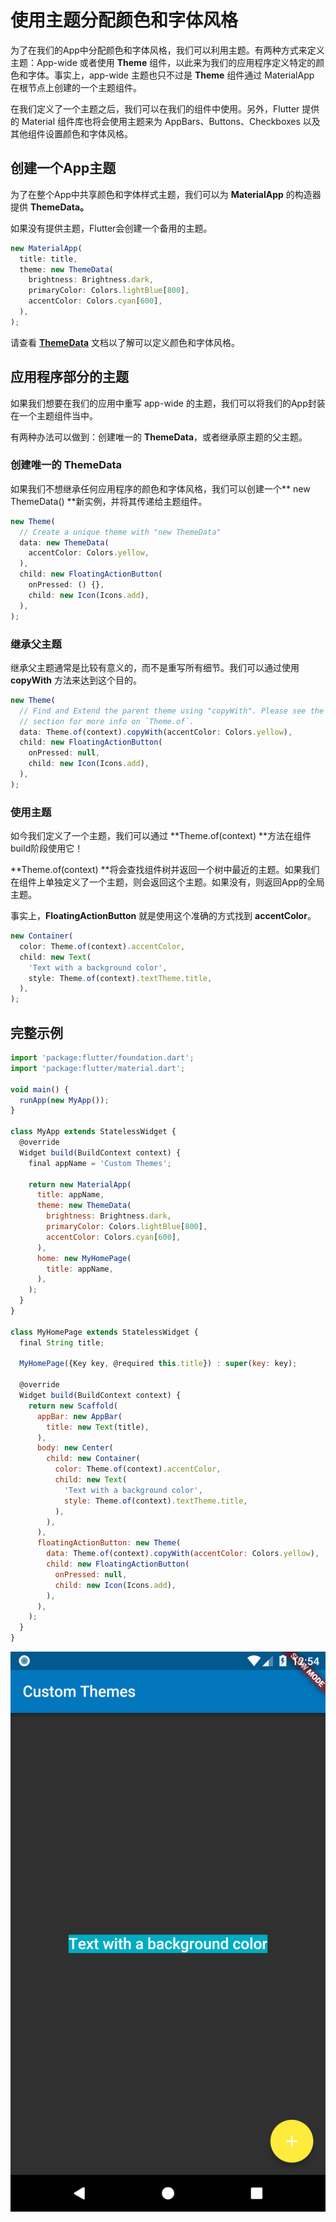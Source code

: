 # 使用主题分配颜色和字体风格

为了在我们的App中分配颜色和字体风格，我们可以利用主题。有两种方式来定义主题：App-wide 或者使用 **Theme** 组件，以此来为我们的应用程序定义特定的颜色和字体。事实上，app-wide 主题也只不过是 **Theme** 组件通过 MaterialApp 在根节点上创建的一个主题组件。

在我们定义了一个主题之后，我们可以在我们的组件中使用。另外，Flutter 提供的 Material 组件库也将会使用主题来为 AppBars、Buttons、Checkboxes 以及其他组件设置颜色和字体风格。

## 创建一个App主题

为了在整个App中共享颜色和字体样式主题，我们可以为 **MaterialApp** 的构造器提供 **ThemeData。**

如果没有提供主题，Flutter会创建一个备用的主题。

```js
new MaterialApp(
  title: title,
  theme: new ThemeData(
    brightness: Brightness.dark,
    primaryColor: Colors.lightBlue[800],
    accentColor: Colors.cyan[600],
  ),
);
```

请查看 [**ThemeData**](https://docs.flutter.io/flutter/material/ThemeData-class.html) 文档以了解可以定义颜色和字体风格。

## 应用程序部分的主题

如果我们想要在我们的应用中重写 app-wide 的主题，我们可以将我们的App封装在一个主题组件当中。

有两种办法可以做到：创建唯一的 **ThemeData**，或者继承原主题的父主题。

### 创建唯一的 **ThemeData**

如果我们不想继承任何应用程序的颜色和字体风格，我们可以创建一个** new ThemeData\(\) **新实例，并将其传递给主题组件。

```js
new Theme(
  // Create a unique theme with "new ThemeData"
  data: new ThemeData(
    accentColor: Colors.yellow,
  ),
  child: new FloatingActionButton(
    onPressed: () {},
    child: new Icon(Icons.add),
  ),
);
```

### 继承父主题

继承父主题通常是比较有意义的，而不是重写所有细节。我们可以通过使用 **copyWith** 方法来达到这个目的。

```js
new Theme(
  // Find and Extend the parent theme using "copyWith". Please see the next 
  // section for more info on `Theme.of`.
  data: Theme.of(context).copyWith(accentColor: Colors.yellow),
  child: new FloatingActionButton(
    onPressed: null,
    child: new Icon(Icons.add),
  ),
);
```

### 使用主题

如今我们定义了一个主题，我们可以通过 **Theme.of\(context\) **方法在组件build阶段使用它！

**Theme.of\(context\)  **将会查找组件树并返回一个树中最近的主题。如果我们在组件上单独定义了一个主题，则会返回这个主题。如果没有，则返回App的全局主题。

事实上，**FloatingActionButton** 就是使用这个准确的方式找到 **accentColor**。

```js
new Container(
  color: Theme.of(context).accentColor,
  child: new Text(
    'Text with a background color',
    style: Theme.of(context).textTheme.title,
  ),
);
```

## 完整示例

```js
import 'package:flutter/foundation.dart';
import 'package:flutter/material.dart';

void main() {
  runApp(new MyApp());
}

class MyApp extends StatelessWidget {
  @override
  Widget build(BuildContext context) {
    final appName = 'Custom Themes';

    return new MaterialApp(
      title: appName,
      theme: new ThemeData(
        brightness: Brightness.dark,
        primaryColor: Colors.lightBlue[800],
        accentColor: Colors.cyan[600],
      ),
      home: new MyHomePage(
        title: appName,
      ),
    );
  }
}

class MyHomePage extends StatelessWidget {
  final String title;

  MyHomePage({Key key, @required this.title}) : super(key: key);

  @override
  Widget build(BuildContext context) {
    return new Scaffold(
      appBar: new AppBar(
        title: new Text(title),
      ),
      body: new Center(
        child: new Container(
          color: Theme.of(context).accentColor,
          child: new Text(
            'Text with a background color',
            style: Theme.of(context).textTheme.title,
          ),
        ),
      ),
      floatingActionButton: new Theme(
        data: Theme.of(context).copyWith(accentColor: Colors.yellow),
        child: new FloatingActionButton(
          onPressed: null,
          child: new Icon(Icons.add),
        ),
      ),
    );
  }
}
```

![](/assets/themes.png)

